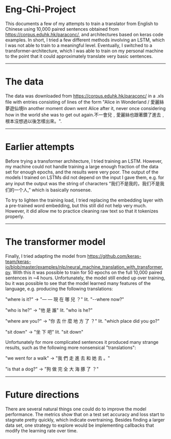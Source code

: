 # Eng-Chi-Project

This documents a few of my attempts to train a translator from English to Chinese using 10,000 paired sentences obtained from https://corpus.eduhk.hk/paraconc/, and architectures based on keras code examples. In short, I tried a few different methods involving an LSTM, which I was not able to train to a meaningful level. Eventually, I switched to a transformer-architecture, which I was able to train on my personal machine to the point that it could approximately translate very basic sentences.

-------------------------

# The data

The data was downloaded from https://corpus.eduhk.hk/paraconc/ in a .xls file with entries consisting of lines of the form "<tr><td>Alice in Wonderland / 愛麗絲夢遊仙境</td><td>In another moment down went Alice after it, never once considering how in the world she was to get out again.</td><td>不一會兒﹐愛麗絲也跟著鑽了進去﹐根本沒想過以後怎樣出來。</td></tr>".

-------------------------

# Earlier attempts

Before trying a transformer architecture, I tried training an LSTM. However, my machine could not handle training a large enough fraction of the data set for enough epochs, and the results were very poor. The output of the models I trained on LSTMs did not depend on the input I gave them, e.g. for any input the output was the string of characters “我们不是我的，我们不是我们的一个人,” which is basically nonsense.

To try to lighten the training load, I tried replacing the embedding layer with a pre-trained word embedding, but this still did not help very much. However, it did allow me to practice cleaning raw text so that it tokenizes properly.

-------------------------

# The transformer model

Finally, I tried adapting the model from https://github.com/keras-team/keras-io/blob/master/examples/nlp/neural_machine_translation_with_transformer.py. With this it was possible to train for 50 epochs on the full 10,000 paired sentences in ~4 hours. Unfortunately, the model still ended up over training, bu it was possible to see that the model learned many features of the language, e.g. producing the following translations:

"where is it?" -> "— — 現 在 哪 兒 ？" lit. "--where now?"

"who is he?" -> "他 是 誰" lit. "who is he?"

"where are you?" -> "你 去 什 麼 地 方 了 ？" lit. "which place did you go?"

"sit down" -> "坐 下 吧" lit. "sit down"

Unfortunately for more complicated sentences it produced many strange results, such as the following more nonsensical "translations":

"we went for a walk" -> "我 們 走 進 去 和 她 去 。"

"is that a dog?" -> "狗 做 完 全 大 海 豚 了 ？"

-------------------------

# Future directions

There are several natural things one could do to improve the model performance. The metrics show that on a test set accuracy and loss start to stagnate pretty quickly, which indicate overtraining. Besides finding a larger data set, one strategy to explore would be implementing callbacks that modify the learning rate over time. 
